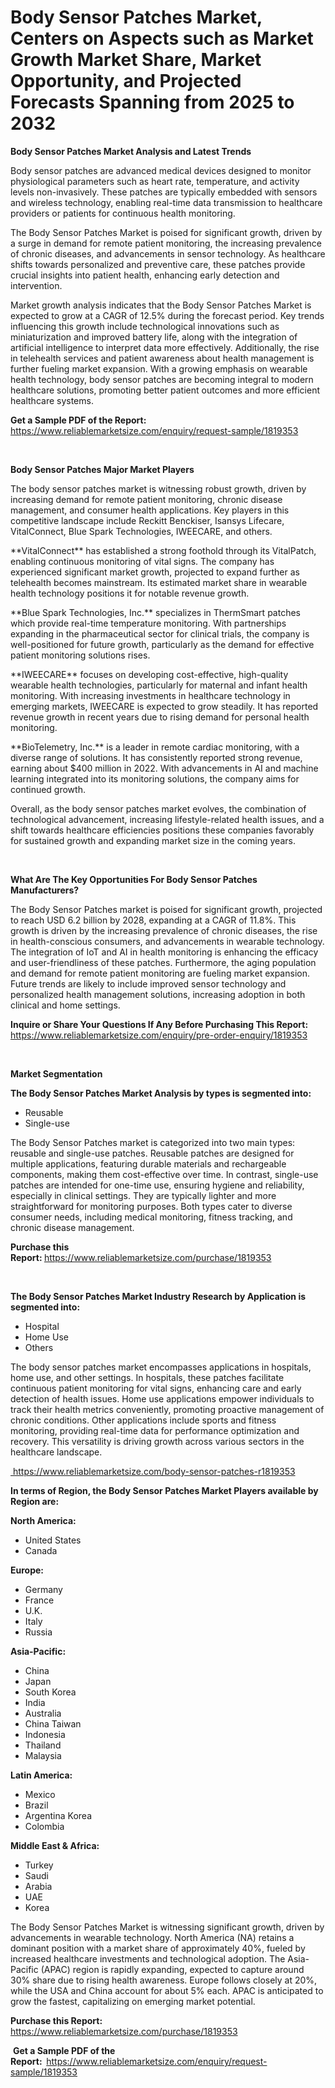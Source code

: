 <p><h1>Body Sensor Patches Market, Centers on Aspects such as Market Growth Market Share, Market Opportunity, and Projected Forecasts Spanning from 2025 to 2032</h1></p><p><strong>Body Sensor Patches Market Analysis and Latest Trends</strong></p>
<p><p>Body sensor patches are advanced medical devices designed to monitor physiological parameters such as heart rate, temperature, and activity levels non-invasively. These patches are typically embedded with sensors and wireless technology, enabling real-time data transmission to healthcare providers or patients for continuous health monitoring.</p><p>The Body Sensor Patches Market is poised for significant growth, driven by a surge in demand for remote patient monitoring, the increasing prevalence of chronic diseases, and advancements in sensor technology. As healthcare shifts towards personalized and preventive care, these patches provide crucial insights into patient health, enhancing early detection and intervention.</p><p>Market growth analysis indicates that the Body Sensor Patches Market is expected to grow at a CAGR of 12.5% during the forecast period. Key trends influencing this growth include technological innovations such as miniaturization and improved battery life, along with the integration of artificial intelligence to interpret data more effectively. Additionally, the rise in telehealth services and patient awareness about health management is further fueling market expansion. With a growing emphasis on wearable health technology, body sensor patches are becoming integral to modern healthcare solutions, promoting better patient outcomes and more efficient healthcare systems.</p></p>
<p><strong>Get a Sample PDF of the Report:&nbsp;</strong> <a href="https://www.reliablemarketsize.com/enquiry/request-sample/1819353?utm_campaign=2281&utm_medium=2&utm_source=Github&utm_content=ia&utm_term=14042025&utm_id=body-sensor-patches">https://www.reliablemarketsize.com/enquiry/request-sample/1819353</a></p>
<p>&nbsp;</p>
<p><strong>Body Sensor Patches Major Market Players</strong></p>
<p><p>The body sensor patches market is witnessing robust growth, driven by increasing demand for remote patient monitoring, chronic disease management, and consumer health applications. Key players in this competitive landscape include Reckitt Benckiser, Isansys Lifecare, VitalConnect, Blue Spark Technologies, IWEECARE, and others.</p><p>**VitalConnect** has established a strong foothold through its VitalPatch, enabling continuous monitoring of vital signs. The company has experienced significant market growth, projected to expand further as telehealth becomes mainstream. Its estimated market share in wearable health technology positions it for notable revenue growth.</p><p>**Blue Spark Technologies, Inc.** specializes in ThermSmart patches which provide real-time temperature monitoring. With partnerships expanding in the pharmaceutical sector for clinical trials, the company is well-positioned for future growth, particularly as the demand for effective patient monitoring solutions rises.</p><p>**IWEECARE** focuses on developing cost-effective, high-quality wearable health technologies, particularly for maternal and infant health monitoring. With increasing investments in healthcare technology in emerging markets, IWEECARE is expected to grow steadily. It has reported revenue growth in recent years due to rising demand for personal health monitoring.</p><p>**BioTelemetry, Inc.** is a leader in remote cardiac monitoring, with a diverse range of solutions. It has consistently reported strong revenue, earning about $400 million in 2022. With advancements in AI and machine learning integrated into its monitoring solutions, the company aims for continued growth.</p><p>Overall, as the body sensor patches market evolves, the combination of technological advancement, increasing lifestyle-related health issues, and a shift towards healthcare efficiencies positions these companies favorably for sustained growth and expanding market size in the coming years.</p></p>
<p>&nbsp;</p>
<p><strong>What Are The Key Opportunities For Body Sensor Patches Manufacturers?</strong></p>
<p><p>The Body Sensor Patches market is poised for significant growth, projected to reach USD 6.2 billion by 2028, expanding at a CAGR of 11.8%. This growth is driven by the increasing prevalence of chronic diseases, the rise in health-conscious consumers, and advancements in wearable technology. The integration of IoT and AI in health monitoring is enhancing the efficacy and user-friendliness of these patches. Furthermore, the aging population and demand for remote patient monitoring are fueling market expansion. Future trends are likely to include improved sensor technology and personalized health management solutions, increasing adoption in both clinical and home settings.</p></p>
<p><strong>Inquire or Share Your Questions If Any Before Purchasing This Report:</strong> <a href="https://www.reliablemarketsize.com/enquiry/pre-order-enquiry/1819353?utm_campaign=2281&utm_medium=2&utm_source=Github&utm_content=ia&utm_term=14042025&utm_id=body-sensor-patches">https://www.reliablemarketsize.com/enquiry/pre-order-enquiry/1819353</a></p>
<p>&nbsp;</p>
<p><strong>Market Segmentation</strong></p>
<p><strong>The Body Sensor Patches Market Analysis by types is segmented into:</strong></p>
<p><ul><li>Reusable</li><li>Single-use</li></ul></p>
<p><p>The Body Sensor Patches market is categorized into two main types: reusable and single-use patches. Reusable patches are designed for multiple applications, featuring durable materials and rechargeable components, making them cost-effective over time. In contrast, single-use patches are intended for one-time use, ensuring hygiene and reliability, especially in clinical settings. They are typically lighter and more straightforward for monitoring purposes. Both types cater to diverse consumer needs, including medical monitoring, fitness tracking, and chronic disease management.</p></p>
<p><strong>Purchase this Report:&nbsp;</strong><a href="https://www.reliablemarketsize.com/purchase/1819353?utm_campaign=2281&utm_medium=2&utm_source=Github&utm_content=ia&utm_term=14042025&utm_id=body-sensor-patches">https://www.reliablemarketsize.com/purchase/1819353</a></p>
<p>&nbsp;</p>
<p><strong>The Body Sensor Patches Market Industry Research by Application is segmented into:</strong></p>
<p><ul><li>Hospital</li><li>Home Use</li><li>Others</li></ul></p>
<p><p>The body sensor patches market encompasses applications in hospitals, home use, and other settings. In hospitals, these patches facilitate continuous patient monitoring for vital signs, enhancing care and early detection of health issues. Home use applications empower individuals to track their health metrics conveniently, promoting proactive management of chronic conditions. Other applications include sports and fitness monitoring, providing real-time data for performance optimization and recovery. This versatility is driving growth across various sectors in the healthcare landscape.</p></p>
<p><a href="https://www.reliablemarketsize.com/body-sensor-patches-r1819353?utm_campaign=2281&utm_medium=2&utm_source=Github&utm_content=ia&utm_term=14042025&utm_id=body-sensor-patches">&nbsp;https://www.reliablemarketsize.com/body-sensor-patches-r1819353</a></p>
<p><strong>In terms of Region, the Body Sensor Patches Market Players available by Region are:</strong></p>
<p>
    <p> <strong> North America: </strong>
        <ul>
            <li>United States</li>
            <li>Canada</li>
        </ul>
        </p> 
    <p> <strong> Europe: </strong>
        <ul>
            <li>Germany</li>
            <li>France</li>
            <li>U.K.</li>
            <li>Italy</li>
            <li>Russia</li>
        </ul>
        </p> 
    <p> <strong> Asia-Pacific: </strong>
        <ul>
            <li>China</li>
            <li>Japan</li>
            <li>South Korea</li>
            <li>India</li>
            <li>Australia</li>
            <li>China Taiwan</li>
            <li>Indonesia</li>
            <li>Thailand</li>
            <li>Malaysia</li>
        </ul>
        </p> 
    <p> <strong> Latin America: </strong>
        <ul>
            <li>Mexico</li>
            <li>Brazil</li>
            <li>Argentina Korea</li>
            <li>Colombia</li>
        </ul>
        </p> 
    <p> <strong> Middle East & Africa: </strong>
        <ul>
            <li>Turkey</li>
            <li>Saudi</li>
            <li>Arabia</li>
            <li>UAE</li>
            <li>Korea</li>
        </ul>
    </p>
    </p>
<p><p>The Body Sensor Patches Market is witnessing significant growth, driven by advancements in wearable technology. North America (NA) retains a dominant position with a market share of approximately 40%, fueled by increased healthcare investments and technological adoption. The Asia-Pacific (APAC) region is rapidly expanding, expected to capture around 30% share due to rising health awareness. Europe follows closely at 20%, while the USA and China account for about 5% each. APAC is anticipated to grow the fastest, capitalizing on emerging market potential.</p></p>
<p><strong>Purchase this Report: </strong><a href="https://www.reliablemarketsize.com/purchase/1819353?utm_campaign=2281&utm_medium=2&utm_source=Github&utm_content=ia&utm_term=14042025&utm_id=body-sensor-patches">https://www.reliablemarketsize.com/purchase/1819353</a></p>
<p>&nbsp;<strong>Get a Sample PDF of the Report:&nbsp;&nbsp;</strong><a href="https://www.reliablemarketsize.com/enquiry/request-sample/1819353?utm_campaign=2281&utm_medium=2&utm_source=Github&utm_content=ia&utm_term=14042025&utm_id=body-sensor-patches">https://www.reliablemarketsize.com/enquiry/request-sample/1819353</a></p>
<p><strong></strong></p>
<p><p></p><p></p><p></p></p>